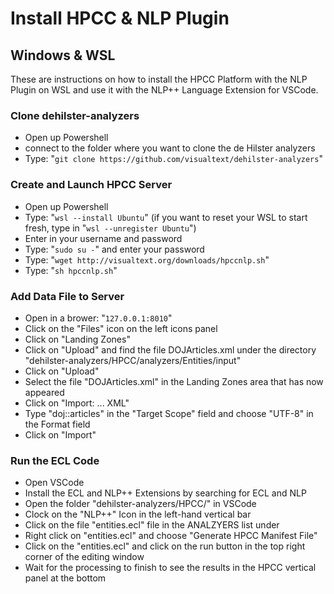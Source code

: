 # Install HPCC & NLP Plugin

## Windows & WSL

These are instructions on how to install the HPCC Platform with the NLP Plugin on WSL and use it with the NLP++ Language Extension for VSCode.

### Clone dehilster-analyzers

- Open up Powershell
- connect to the folder where you want to clone the de Hilster analyzers
- Type: "`git clone https://github.com/visualtext/dehilster-analyzers`"

### Create and Launch HPCC Server 

- Open up Powershell
- Type: "`wsl --install Ubuntu`" (if you want to reset your WSL to start fresh, type in "`wsl --unregister Ubuntu`")
- Enter in your username and password
- Type: "`sudo su -`" and enter your password
- Type: "`wget http://visualtext.org/downloads/hpccnlp.sh`"
- Type: "`sh hpccnlp.sh`"

### Add Data File to Server

- Open in a brower: "`127.0.0.1:8010`"
- Click on the "Files" icon on the left icons panel
- Click on "Landing Zones"
- Click on "Upload" and find the file DOJArticles.xml under the directory "dehilster-analyzers/HPCC/analyzers/Entities/input"
- Click on "Upload"
- Select the file "DOJArticles.xml" in the Landing Zones area that has now appeared
- Click on "Import: ... XML"
- Type "doj::articles" in the "Target Scope" field and choose "UTF-8" in the Format field
- Click on "Import"

### Run the ECL Code

- Open VSCode
- Install the ECL and NLP++ Extensions by searching for ECL and NLP
- Open the folder "dehilster-analyzers/HPCC/" in VSCode
- Clock on the "NLP++" Icon in the left-hand vertical bar
- Click on the file "entities.ecl" file in the ANALZYERS list under
- Right click on "entities.ecl" and choose "Generate HPCC Manifest File"
- Click on the "entities.ecl" and click on the run button in the top right corner of the editing window
- Wait for the processing to finish to see the results in the HPCC vertical panel at the bottom
